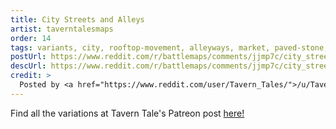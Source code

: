 ```yaml
---
title: City Streets and Alleys
artist: taverntalesmaps
order: 14
tags: variants, city, rooftop-movement, alleyways, market, paved-stone, roofs, buildings, day, variant:propless, variant:night, artist:taverntalesmaps
postUrl: https://www.reddit.com/r/battlemaps/comments/jjmp7c/city_streets_and_alleys_25x45/
descUrl: https://www.reddit.com/r/battlemaps/comments/jjmp7c/city_streets_and_alleys_25x45/gadgg0p/
credit: >
  Posted by <a href="https://www.reddit.com/user/Tavern_Tales/">/u/Tavern_Tales</a> to <a href="https://www.reddit.com/r/battlemaps/">/r/battlemaps</a> in Oct, 2020. <br/> Please support the artist on <a href="https://www.patreon.com/taverntalesmaps">Patreon</a>, as well as follow them on <a href="https://twitter.com/TavernTales_">Twitter</a>, <a href="https://www.instagram.com/taverntalesmaps/">Instagram</a>, and <a href="https://www.youtube.com/channel/UCNzc7nXSN6uhFzKEVzVCg3w">YouTube</a>
---
```

Find all the variations at Tavern Tale's Patreon post <a href="https://www.patreon.com/posts/cramped-city-and-43229721" title="Cramped City Streets and Alleys by Tavern Tales on Patreon">here!</a>
